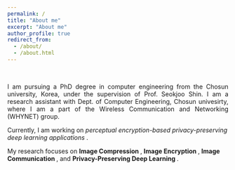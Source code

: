 ```yaml
---
permalink: /
title: "About me"
excerpt: "About me"
author_profile: true
redirect_from: 
  - /about/
  - /about.html
---
```

<br>
<p align="justify">
I am pursuing a PhD degree in computer engineering from the Chosun university, Korea, under the supervision of Prof. Seokjoo Shin. I am a research assistant with Dept. of Computer Engineering, Chosun univesirty, where I am a part of the Wireless Communication and Networking (WHYNET) group.

Currently, I am working on <i> perceptual encryption-based privacy-preserving deep learning applications </i>.

My research focuses on <b> Image Compression </b>, <b> Image Encryption </b>, <b> Image Communication </b>, and <b> Privacy-Preserving Deep Learning </b>.
</p>